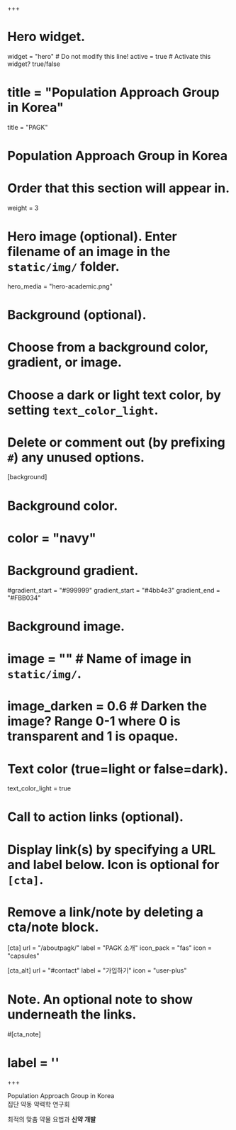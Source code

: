 +++
# Hero widget.
widget = "hero"  # Do not modify this line!
active = true  # Activate this widget? true/false

# title = "Population Approach Group in Korea"
title = "PAGK"
# Population Approach Group in Korea
# Order that this section will appear in.
weight = 3

# Hero image (optional). Enter filename of an image in the `static/img/` folder.
hero_media = "hero-academic.png"

# Background (optional).
#   Choose from a background color, gradient, or image.
#   Choose a dark or light text color, by setting `text_color_light`.
#   Delete or comment out (by prefixing `#`) any unused options.
[background]
  # Background color.
  # color = "navy"
  
  # Background gradient.
  #gradient_start = "#999999"
  gradient_start = "#4bb4e3"
  gradient_end = "#FBB034"
  
  # Background image.
  # image = ""  # Name of image in `static/img/`.
  # image_darken = 0.6  # Darken the image? Range 0-1 where 0 is transparent and 1 is opaque.

  # Text color (true=light or false=dark).
  text_color_light = true

# Call to action links (optional).
#   Display link(s) by specifying a URL and label below. Icon is optional for `[cta]`.
#   Remove a link/note by deleting a cta/note block.
[cta]
  url = "/aboutpagk/"
  label = "PAGK 소개"
  icon_pack = "fas"
  icon = "capsules"
  
[cta_alt]
  url = "#contact"
  label = "가입하기"
  icon = "user-plus"

# Note. An optional note to show underneath the links.
#[cta_note]
#  label = '<a id="academic-release" href="https://sourcethemes.com/academic/updates" data-repo="gcushen/hugo-academic"><!-- V --></a>'
+++

<!-- 한성필 추가 -->

Population Approach Group in Korea  
집단 약동 약력학 연구회

최적의 맞춤 약물 요법과 **신약 개발**

<!--
<span style="text-shadow: none;"><a class="github-button" href="https://github.com/pagkorkr/pagk.or.kr" data-icon="octicon-star" data-size="large" data-show-count="true" aria-label="Star this on GitHub">Star</a><script async defer src="https://buttons.github.io/buttons.js"></script></span>
-->
